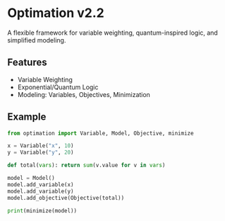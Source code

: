 # Optimation v2.2

A flexible framework for variable weighting, quantum-inspired logic, and simplified modeling.

## Features
- Variable Weighting
- Exponential/Quantum Logic
- Modeling: Variables, Objectives, Minimization

## Example

```python
from optimation import Variable, Model, Objective, minimize

x = Variable("x", 10)
y = Variable("y", 20)

def total(vars): return sum(v.value for v in vars)

model = Model()
model.add_variable(x)
model.add_variable(y)
model.add_objective(Objective(total))

print(minimize(model))
```
